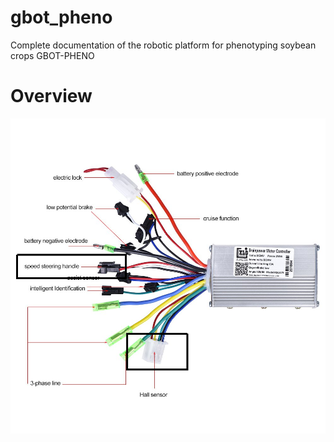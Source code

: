 # gbot_pheno

Complete documentation of the robotic platform for phenotyping soybean crops GBOT-PHENO

# Overview

![alt text](https://github.com/jepeloa/gbot_pheno/blob/main/brainpower_controller.png)
